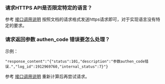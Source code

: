 ### 请求HTTPS API是否限定特定的语言？
参考 [接口调用说明](https://cloud.tencent.com/document/product/569/37627)
按照文档的请求格式发送https请求即可，对于实现语言没有特定的要求。

### 请求返回参数 authen_code 错误要怎么处理？
示例：
```
"response_content":"{"status":101,"description":"参数authen_code错误.","log_id":1912969760,"internal_status":7}"}
```

参考 [接口调用说明](https://cloud.tencent.com/document/product/569/37627) 重新计算后再尝试请求。


